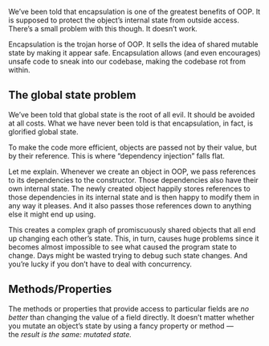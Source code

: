 We’ve been told that encapsulation is one of the greatest benefits of OOP. It is supposed to protect the object’s internal state from outside access. There’s a small problem with this though. It doesn’t work.

Encapsulation is the trojan horse of OOP. It sells the idea of shared mutable state by making it appear safe. Encapsulation allows (and even encourages) unsafe code to sneak into our codebase, making the codebase rot from within.

## **The global state problem**

We’ve been told that global state is the root of all evil. It should be avoided at all costs. What we have never been told is that encapsulation, in fact, is glorified global state.

To make the code more efficient, objects are passed not by their value, but by their reference. This is where “dependency injection” falls flat.

Let me explain. Whenever we create an object in OOP, we pass references to its dependencies to the constructor. Those dependencies also have their own internal state. The newly created object happily stores references to those dependencies in its internal state and is then happy to modify them in any way it pleases. And it also passes those references down to anything else it might end up using.

This creates a complex graph of promiscuously shared objects that all end up changing each other’s state. This, in turn, causes huge problems since it becomes almost impossible to see what caused the program state to change. Days might be wasted trying to debug such state changes. And you’re lucky if you don’t have to deal with concurrency.

## Methods/Properties

The methods or properties that provide access to particular fields are _no better_ than changing the value of a field directly. It doesn’t matter whether you mutate an object’s state by using a fancy property or method — the _result is the same: mutated state._